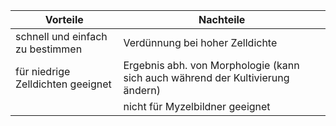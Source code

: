 
| Vorteile                          | Nachteile                                                                      |
| --------------------------------- | ------------------------------------------------------------------------------ |
| schnell und einfach zu bestimmen  | Verdünnung bei hoher Zelldichte                                                |
| für niedrige Zelldichten geeignet | Ergebnis abh. von Morphologie (kann sich auch während der Kultivierung ändern) |
|                                   | nicht für Myzelbildner geeignet                                                |

